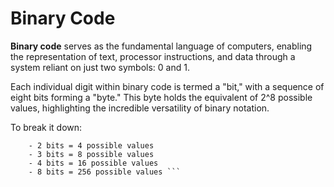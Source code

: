 # Binary Code

**Binary code** serves as the fundamental language of computers, enabling the representation of text, processor instructions, and data through a system reliant on just two symbols: 0 and 1. 

Each individual digit within binary code is termed a "bit," with a sequence of eight bits forming a "byte." This byte holds the equivalent of 2^8 possible values, highlighting the incredible versatility of binary notation.

To break it down:

``` - 1 bit = 2 possible values
    - 2 bits = 4 possible values
    - 3 bits = 8 possible values
    - 4 bits = 16 possible values
    - 8 bits = 256 possible values ```

